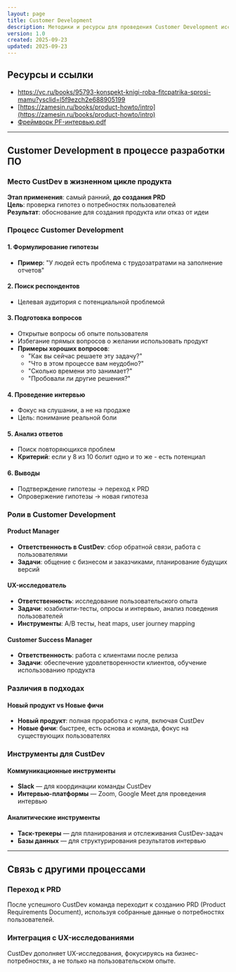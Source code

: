 ```yaml
---
layout: page
title: Customer Development
description: Методики и ресурсы для проведения Customer Development исследований
version: 1.0
created: 2025-09-23
updated: 2025-09-23
---  
```


## Ресурсы и ссылки

- https://vc.ru/books/95793-konspekt-knigi-roba-fitcpatrika-sprosi-mamu?ysclid=l5f9ezch2e688905199
- [https://zamesin.ru/books/product-howto/intro](https://zamesin.ru/books/product-howto/intro)
- <a href="/pwa-test/files/framework-pf-interview.pdf" class="pdf-link">Фреймворк PF-интервью.pdf</a>

---

## Customer Development в процессе разработки ПО

### Место CustDev в жизненном цикле продукта

**Этап применения**: самый ранний, **до создания PRD**  
**Цель**: проверка гипотез о потребностях пользователей  
**Результат**: обоснование для создания продукта или отказ от идеи  

### Процесс Customer Development

#### 1. Формулирование гипотезы
- **Пример**: "У людей есть проблема с трудозатратами на заполнение отчетов"

#### 2. Поиск респондентов
- Целевая аудитория с потенциальной проблемой

#### 3. Подготовка вопросов
- Открытые вопросы об опыте пользователя
- Избегание прямых вопросов о желании использовать продукт
- **Примеры хороших вопросов**:
  - "Как вы сейчас решаете эту задачу?"
  - "Что в этом процессе вам неудобно?"
  - "Сколько времени это занимает?"
  - "Пробовали ли другие решения?"

#### 4. Проведение интервью
- Фокус на слушании, а не на продаже
- Цель: понимание реальной боли

#### 5. Анализ ответов
- Поиск повторяющихся проблем
- **Критерий**: если у 8 из 10 болит одно и то же - есть потенциал

#### 6. Выводы
- Подтверждение гипотезы → переход к PRD
- Опровержение гипотезы → новая гипотеза

### Роли в Customer Development

#### Product Manager
- **Ответственность в CustDev**: сбор обратной связи, работа с пользователями
- **Задачи**: общение с бизнесом и заказчиками, планирование будущих версий

#### UX-исследователь
- **Ответственность**: исследование пользовательского опыта
- **Задачи**: юзабилити-тесты, опросы и интервью, анализ поведения пользователей
- **Инструменты**: A/B тесты, heat maps, user journey mapping

#### Customer Success Manager
- **Ответственность**: работа с клиентами после релиза
- **Задачи**: обеспечение удовлетворенности клиентов, обучение использованию продукта

### Различия в подходах

#### Новый продукт vs Новые фичи
- **Новый продукт**: полная проработка с нуля, включая CustDev
- **Новые фичи**: быстрее, есть основа и команда, фокус на существующих пользователях

### Инструменты для CustDev

#### Коммуникационные инструменты
- **Slack** — для координации команды CustDev
- **Интервью-платформы** — Zoom, Google Meet для проведения интервью

#### Аналитические инструменты
- **Таск-трекеры** — для планирования и отслеживания CustDev-задач
- **Базы данных** — для структурирования результатов интервью

---

## Связь с другими процессами

### Переход к PRD
После успешного CustDev команда переходит к созданию PRD (Product Requirements Document), используя собранные данные о потребностях пользователей.

### Интеграция с UX-исследованиями
CustDev дополняет UX-исследования, фокусируясь на бизнес-потребностях, а не только на пользовательском опыте.

